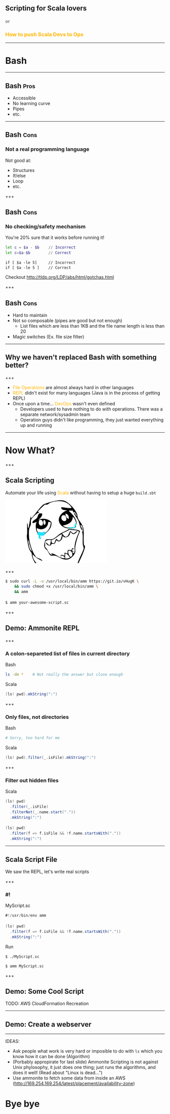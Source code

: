 
## Scripting for Scala lovers
#### <span style="color: gray">or</span>
### <span style="color: #ffb500">How to push Scala Devs to Ops</span>
---
# Bash
---
## Bash <small>Pros</small>

- Accessible
- No learning curve
- Pipes
- etc.

---
## Bash <small>Cons</small>
### Not a real programming language

Not good at:

- Structures
- If/else
- Loop
- etc.

+++

## Bash <small>Cons</small>
### No checking/safety mechanism

You're 20% sure that it works before running it!

```bash
let c = $a - $b    // Incorrect
let c=$a-$b        // Correct
```
```
if [ $a -le 5]     // Incorrect
if [ $a -le 5 ]    // Correct
```

Checkout http://tldp.org/LDP/abs/html/gotchas.html

+++

## Bash <small>Cons</small>
- Hard to maintain
- Not so composable (pipes are good but not enough)
  - List files which are less than 1KB and the file name length is less than 20
- Magic switches (Ex. file size filter)

---

## Why we haven't replaced Bash with something better?

+++

- <span style="color: #ffb500">File Operations</span> are almost always hard in other languages
- <span style="color: #ffb500">REPL</span> didn't exist for many languages (Java is in the process of getting REPL)
- Once upon a time... <span style="color: #ffb500">DevOps</span> wasn't even defined
  - Developers used to have nothing to do with operations. There was a separate network/sysadmin team
  - Operation guys didn't like programming, they just wanted everything up and running

---

# Now What?

+++

## Scala Scripting ##

Automate your life using <span style="color: #ffb500">Scala</span> without having to setup a huge `build.sbt`

![Happy](assets/img/happy-meme.jpg)

+++

```bash
$ sudo curl -L -o /usr/local/bin/amm https://git.io/vHugK \
    && sudo chmod +x /usr/local/bin/amm \
    && amm

$ amm your-awesome-script.sc
```

+++

## Demo: Ammonite REPL ##

+++

### A colon-separeted list of files in current directory ###

Bash

```bash
ls -dm *    # Not really the answer but close enough
```

Scala

```scala
(ls! pwd).mkString(":")
```

+++

### Only files, not directories ###

Bash

```bash
# Sorry, too hard for me
```

Scala

```scala
(ls! pwd).filter(_.isFile).mkString(":")
```

+++

### Filter out hidden files

Scala

``` scala
(ls! pwd)
  .filter(_.isFile)
  .filterNot(_.name.start("."))
  .mkString(":")

(ls! pwd)
  .filter(f => f.isFile && !f.name.startsWith("."))
  .mkString(":")
```

---

## Scala Script File ##

We saw the REPL, let's write real scripts

+++

### \#! ###

MyScript.sc

```scala
#!/usr/bin/env amm

(ls! pwd)
  .filter(f => f.isFile && !f.name.startsWith("."))
  .mkString(":")
```

Run

```
$ ./MyScript.sc
```

```
$ amm MyScript.sc
```

+++

## Demo: Some Cool Script

TODO:
AWS CloudFormation Recreation

---

## Demo: Create a webserver

---

IDEAS:
- Ask people what work is very hard or imposible to do with `ls` which you know how it can be done (Algorithm)
- (Porbably appropirate for last slide) Ammonite Scripting is not against Unix phylosophy, it just does one thing; just runs the algorithms, and does it well! (Read about "Linux is dead...")
- Use ammonite to fetch some data from inside an AWS (http://169.254.169.254/latest/placement/availability-zone)

# Bye bye

